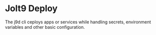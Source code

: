 # Jolt9 Deploy

The j9d cli ceploys apps or services while handling secrets, environment variables
and other basic configuration.
